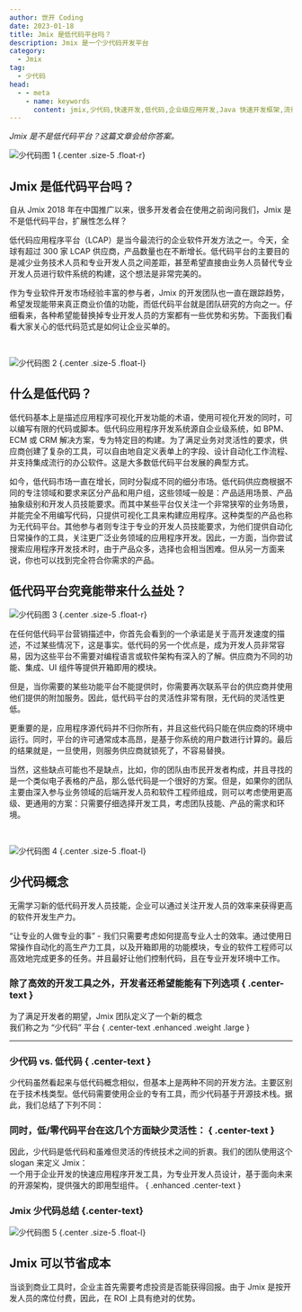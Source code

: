 ```yaml
---
author: 世开 Coding
date: 2023-01-18
title: Jmix 是低代码平台吗？
description: Jmix 是一个少代码开发平台
category:
  - Jmix
tag:
  - 少代码
head:
  - - meta
    - name: keywords
      content: jmix,少代码,快速开发,低代码,企业级应用开发,Java 快速开发框架,流行 Java 框架
---
```


_Jmix 是不是低代码平台？这篇文章会给你答案。_

<!-- more -->

<script>
  window.lessCodeToolContent = [
    {title:'代码审查',content:'能在一个开发工具中查看和审查代码'},
    {title:'代码调试',content:'能使用专业的开发工具调试应用程序的代码'},
    {title:'代码重载',content:'能重载或重写一些核心逻辑'},
    {title:'协作编程',content:'在编码时，能在团队中使用一些流行的代码管理工具'},
    {title:'自由部署',content:'希望能按需部署和分发应用程序'},
    ];
  window.lessVsLowContent = [
    {tag:'LOW CODE',content:'低代码提供了一个在特定平台边界内使用团队技能的方案<hr>低代码需要供应商提供技术支持<hr>低代码使用合作伙伴的能力<hr>低代码根据其闭源平台的特性和独有的开发经验提供实施方案加速开发过程<hr>低代码需要供应商进行培训<hr>低代码根据用户数进行计费'},
    {tag:'LESS CODE',content:'Jmix 少代码提供知识库和技术以增强团队能力<hr>Jmix 少代码以开源贡献者提供支持<hr>Jmix 少代码提供开源社区经验<hr>Jmix 少代码通过提供特定的工具和数以千计的开发者经验自然加速开发过程<hr>Jmix 少代码需要几周的时间学习<hr>Jmix 少代码根据团队开发者数量计费'},
    ];
  window.lowCodeLackContent = [
    {title:'界面灵活度',content:'界面灵活度 - 支持复杂界面设计以及界面的自定义能力。低代码并不支持自定义界面，而只能使用已有的界面模板。少代码支持自定义用户界面或使用内部集成的界面模板。'},
    {title:'业务逻辑灵活度',content:'业务逻辑灵活度 - 数据模型的复杂度，BPM 和工作流的复杂度。低代码的数据模型通常比较简单，而且难以构建复杂的系统。少代码能提供更广泛的数据模型支持和业务逻辑支持。'},
    {title:'供应商独立性',content:'供应商独立性 - 在运行时能脱离供应商。低代码平台一般运行在供应商提供的环境中。少代码支持用户使用任何运行时环境。'},
    {title:'集成能力',content:'集成能力 - 平台的开放 API 能力以及与企业目前的 IT 系统集成的能力。低代码的集成能力受限于供应商的运行环境。少代码提供特定的集成和部署工具。'},
    ];
  window.lessCodeTakeawaysContent = [
    {icon:'/icon/settings.svg',content:'低代码方案可用更灵活的少代码替代'},
    {icon:'/icon/tool.svg',content:'使用工具降低 web 开发的复杂度'},
    {icon:'/icon/layers.svg',content:'少代码的应用范围更广，低代码只能用于特定业务场景'},
    {icon:'/icon/documentation.svg',content:'少代码基于主流开源技术'},
    {icon:'/icon/forum.svg',content:'全面的文档以及免费的公开论坛'},
    {icon:'/icon/pen.svg',content:'通过快速开发工具和即用型组件大幅提升开发团队效率'},
    {icon:'/icon/cloud.svg',content:'可部署至任意环境'},
    {icon:'/icon/shopping.svg',content:'加快产品上线时间'},
    {icon:'/icon/partnership.svg',content:'无供应商锁定'},
    ];
  window.whatIsLessCodeContent = [
    {title:'那么，我们说的少代码究竟是什么？',content:'“少代码”是面向专业开发人员的快速应用程序开发工具，结合了面向未来的技术栈，并提供丰富的即用型业务扩展组件。从概念上讲，它介于低代码应用程序平台和传统开发之间，结合了前者的高开发速度和后者的灵活性。少代码与低代码类似，但专注于服务专业开发人员。<br><br>企业在选择低代码时犯的一个常见错误是忽略了开发人员的体验。这里的关键问题是谁将在你的公司中使用这个平台？如果开发人员是该技术的主要用户，那么最好专注于他们的需求，并相信我们的经验 - 开发者不想学习另一种无法获得专业技能的技术。'},
    ];
</script>

<!-- # 大标题 -->

![少代码图 1](./_media/jmix-less-code/less_code_1.svg) {.center .size-5 .float-r}

## Jmix 是低代码平台吗？

自从 Jmix 2018 年在中国推广以来，很多开发者会在使用之前询问我们，Jmix 是不是低代码平台，扩展性怎么样？

低代码应用程序平台（LCAP）是当今最流行的企业软件开发方法之一。今天，全球有超过 300 家 LCAP 供应商，产品数量也在不断增长。低代码平台的主要目的是减少业务技术人员和专业开发人员之间差距，甚至希望直接由业务人员替代专业开发人员进行软件系统的构建，这个想法是非常完美的。

作为专业软件开发市场经验丰富的参与者，Jmix 的开发团队也一直在跟踪趋势，希望发现能带来真正商业价值的功能，而低代码平台就是团队研究的方向之一。仔细看来，各种希望能替换掉专业开发人员的方案都有一些优势和劣势。下面我们看看大家关心的低代码范式是如何让企业买单的。

<br/>

![少代码图 2](./_media/jmix-less-code/less_code_2.svg) {.center .size-5 .float-l}

## 什么是低代码？

低代码基本上是描述应用程序可视化开发功能的术语，使用可视化开发的同时，可以编写有限的代码或脚本。低代码应用程序开发系统源自企业级系统，如 BPM、ECM 或 CRM 解决方案，专为特定目的构建。为了满足业务对灵活性的要求，供应商创建了复杂的工具，可以自由地自定义表单上的字段、设计自动化工作流程、并支持集成流行的办公软件。这是大多数低代码平台发展的典型方式。

如今，低代码市场一直在增长，同时分裂成不同的细分市场。低代码供应商根据不同的专注领域和要求来区分产品和用户组，这些领域一般是：产品适用场景、产品抽象级别和开发人员技能要求。而其中某些平台仅关注一个非常狭窄的业务场景，并能完全不用编写代码，只提供可视化工具来构建应用程序。这种类型的产品也称为无代码平台。其他参与者则专注于专业的开发人员技能要求，为他们提供自动化日常操作的工具，关注更广泛业务领域的应用程序开发。因此，一方面，当你尝试搜索应用程序开发技术时，由于产品众多，选择也会相当困难。但从另一方面来说，你也可以找到完全符合你需求的产品。

## 低代码平台究竟能带来什么益处？

![少代码图 3](./_media/jmix-less-code/less_code_3.svg) {.center .size-5 .float-r}

在任何低代码平台营销描述中，你首先会看到的一个承诺是关于高开发速度的描述，不过某些情况下，这是事实。低代码的另一个优点是，成为开发人员非常容易，因为这些平台不需要对编程语言或软件架构有深入的了解。供应商为不同的功能、集成、UI 组件等提供开箱即用的模块。

但是，当你需要的某些功能平台不能提供时，你需要再次联系平台的供应商并使用他们提供的附加服务。因此，低代码平台的灵活性非常有限，无代码的灵活性更低。

更重要的是，应用程序源代码并不归你所有，并且这些代码只能在供应商的环境中运行。同时，平台的许可通常成本高昂，是基于你系统的用户数进行计算的。最后的结果就是，一旦使用，则服务供应商就锁死了，不容易替换。

当然，这些缺点可能也不是缺点，比如，你的团队由市民开发者构成，并且寻找的是一个类似电子表格的产品，那么低代码是一个很好的方案。但是，如果你的团队主要由深入参与业务领域的后端开发人员和软件工程师组成，则可以考虑使用更高级、更通用的方案：只需要仔细选择开发工具，考虑团队技能、产品的需求和环境。

<br/>

![少代码图 4](./_media/jmix-less-code/less_code_4.svg) {.center .size-5 .float-l}

## 少代码概念

无需学习新的低代码开发人员技能，企业可以通过关注开发人员的效率来获得更高的软件开发生产力。

“让专业的人做专业的事” - 我们只需要考虑如何提高专业人士的效率。通过使用日常操作自动化的高生产力工具，以及开箱即用的功能模块，专业的软件工程师可以高效地完成更多的任务。并且最好让他们控制代码，且在专业开发环境中工作。

### 除了高效的开发工具之外，开发者还希望能能有下列选项 { .center-text }

<AbmCardList data="lessCodeToolContent"/>

为了满足开发者的期望，Jmix 团队定义了一个新的概念<br>我们称之为 “少代码” 平台 { .center-text .enhanced .weight .large }

<hr>

<AbmCardList data="whatIsLessCodeContent"/>

### 少代码 vs. 低代码 { .center-text }

少代码虽然看起来与低代码概念相似，但基本上是两种不同的开发方法。主要区别在于技术栈类型。低代码需要使用企业的专有工具，而少代码基于开源技术栈。据此，我们总结了下列不同：

<AbmCardList data="lessVsLowContent"/>

### 同时，低/零代码平台在这几个方面缺少灵活性： { .center-text }

<AbmCardList data="lowCodeLackContent"/>

因此，少代码是低代码和虽难但灵活的传统技术之间的折衷。我们的团队使用这个 slogan 来定义 Jmix：<br> 一个用于企业开发的快速应用程序开发工具，为专业开发人员设计，基于面向未来的开源架构，提供强大的即用型组件。 { .enhanced .center-text }

### Jmix 少代码总结 {.center-text}

<AbmCardList data="lessCodeTakeawaysContent"/>

![少代码图 5](./_media/jmix-less-code/less_code_5.svg) {.center .size-5 .float-l}

## Jmix 可以节省成本

当谈到商业工具时，企业主首先需要考虑投资是否能获得回报。由于 Jmix 是按开发人员的席位付费，因此，在 ROI 上具有绝对的优势。
